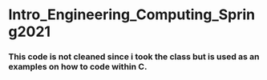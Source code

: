 # Intro_Engineering_Computing_Spring2021
 
### This code is not cleaned since i took the class but is used as an examples on how to code within C.
